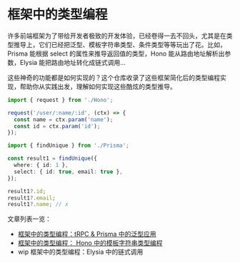 # 框架中的类型编程

许多前端框架为了带给开发者极致的开发体验，已经卷得一去不回头，尤其是在类型推导上，它们已经把泛型、模板字符串类型、条件类型等等玩出了花。比如，Prisma 能根据 select 的属性来推导返回值的类型，Hono 能从路由地址解析出参数，Elysia 能把路由地址转化成链式调用...

这些神奇的功能都是如何实现的？这个仓库收录了这些框架简化后的类型编程实现，帮助你从实践出发，理解如何实现这些酷炫的类型推导。

```typescript
import { request } from './Hono';

request('/user/:name/:id', (ctx) => {
  const name = ctx.param('name');
  const id = ctx.param('id');
});
```

```typescript
import { findUnique } from './Prisma';

const result1 = findUnique({
  where: { id: 1 },
  select: { id: true, email: true },
});

result1?.id;
result1?.email;
result1?.name; // x
```

文章列表一览：

- [框架中的类型编程：tRPC & Prisma 中的泛型应用](https://linbudu.gitbook.io/spaces/typescript-in-deep/kuang-jia-zhong-de-lei-xing-bian-cheng-trpc-prisma-zhong-de-fan-xing-ying-yong)
- [框架中的类型编程： Hono 中的模板字符串类型编程](https://linbudu.gitbook.io/spaces/typescript-in-deep/kuang-jia-zhong-de-lei-xing-bian-cheng-hono-zhong-de-mo-ban-zi-fu-chuan-lei-xing-bian-cheng)
- wip 框架中的类型编程：Elysia 中的链式调用
